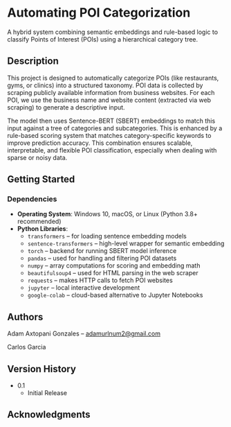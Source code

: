 # Automating POI Categorization

A hybrid system combining semantic embeddings and rule-based logic to classify Points of Interest (POIs) using a hierarchical category tree.

## Description

This project is designed to automatically categorize POIs (like restaurants, gyms, or clinics) into a structured taxonomy. POI data is collected by scraping publicly available information from business websites. For each POI, we use the business name and website content (extracted via web scraping) to generate a descriptive input.

The model then uses Sentence-BERT (SBERT) embeddings to match this input against a tree of categories and subcategories. This is enhanced by a rule-based scoring system that matches category-specific keywords to improve prediction accuracy. This combination ensures scalable, interpretable, and flexible POI classification, especially when dealing with sparse or noisy data.

## Getting Started

### Dependencies

- **Operating System**: Windows 10, macOS, or Linux (Python 3.8+ recommended)
- **Python Libraries**:
  - `transformers` – for loading sentence embedding models
  - `sentence-transformers` – high-level wrapper for semantic embedding
  - `torch` – backend for running SBERT model inference
  - `pandas` – used for handling and filtering POI datasets
  - `numpy` – array computations for scoring and embedding math
  - `beautifulsoup4` – used for HTML parsing in the web scraper
  - `requests` – makes HTTP calls to fetch POI websites
  - `jupyter` – local interactive development
  - `google-colab` – cloud-based alternative to Jupyter Notebooks

## Authors

Adam Axtopani Gonzales – adamurlnum2@gmail.com

Carlos Garcia

## Version History

* 0.1
    * Initial Release


## Acknowledgments
